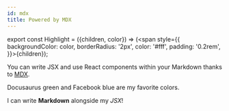 ```yaml
---
id: mdx
title: Powered by MDX
---
```


export const Highlight = ({children, color}) => (<span style={{
    backgroundColor: color,
    borderRadius: '2px',
    color: '#fff',
    padding: '0.2rem',
}}>{children}</span>);

You can write JSX and use React components within your Markdown thanks to [MDX](https://mdxjs.com/).

<Highlight color="#25c2a0">Docusaurus green</Highlight> and <Highlight color="#1877F2">Facebook blue</Highlight> are my favorite colors.

I can write **Markdown** alongside my _JSX_!
